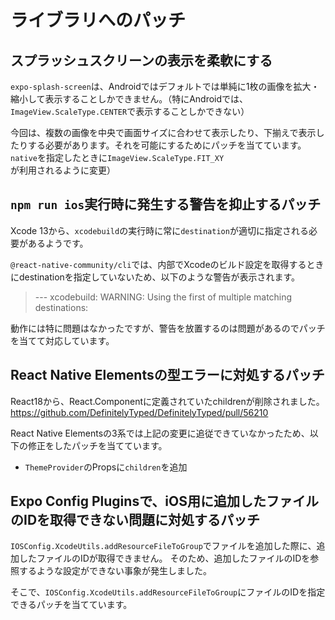 # ライブラリへのパッチ

## スプラッシュスクリーンの表示を柔軟にする

`expo-splash-screen`は、Androidではデフォルトでは単純に1枚の画像を拡大・縮小して表示することしかできません。（特にAndroidでは、`ImageView.ScaleType.CENTER`で表示することしかできない）

今回は、複数の画像を中央で画面サイズに合わせて表示したり、下揃えで表示したりする必要があります。それを可能にするためにパッチを当てています。`native`を指定したときに`ImageView.ScaleType.FIT_XY`が利用されるように変更）

## `npm run ios`実行時に発生する警告を抑止するパッチ

Xcode 13から、`xcodebuild`の実行時に常に`destination`が適切に指定される必要があるようです。

`@react-native-community/cli`では、内部でXcodeのビルド設定を取得するときにdestinationを指定していないため、以下のような警告が表示されます。

> --- xcodebuild: WARNING: Using the first of multiple matching destinations:

動作には特に問題はなかったですが、警告を放置するのは問題があるのでパッチを当てて対応しています。

## React Native Elementsの型エラーに対処するパッチ

React18から、React.Componentに定義されていたchildrenが削除されました。
https://github.com/DefinitelyTyped/DefinitelyTyped/pull/56210

React Native Elementsの3系では上記の変更に追従できていなかったため、以下の修正をしたパッチを当てています。
* `ThemeProvider`のPropsに`children`を追加

## Expo Config Pluginsで、iOS用に追加したファイルのIDを取得できない問題に対処するパッチ

`IOSConfig.XcodeUtils.addResourceFileToGroup`でファイルを追加した際に、追加したファイルのIDが取得できません。
そのため、追加したファイルのIDを参照するような設定ができない事象が発生しました。

そこで、`IOSConfig.XcodeUtils.addResourceFileToGroup`にファイルのIDを指定できるパッチを当てています。
